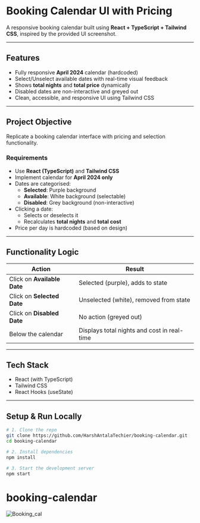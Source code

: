 # Booking Calendar UI with Pricing

A responsive booking calendar built using **React + TypeScript + Tailwind CSS**, inspired by the provided UI screenshot.

---

## Features

- Fully responsive **April 2024** calendar (hardcoded)
- Select/Unselect available dates with real-time visual feedback
- Shows **total nights** and **total price** dynamically
- Disabled dates are non-interactive and greyed out
- Clean, accessible, and responsive UI using Tailwind CSS

---

## Project Objective

Replicate a booking calendar interface with pricing and selection functionality.

### Requirements

- Use **React (TypeScript)** and **Tailwind CSS**
- Implement calendar for **April 2024 only**
- Dates are categorised:
  - **Selected**: Purple background
  - **Available**: White background (selectable)
  - **Disabled**: Grey background (non-interactive)
- Clicking a date:
  - Selects or deselects it
  - Recalculates **total nights** and **total cost**
- Price per day is hardcoded (based on design)

---

## Functionality Logic

| Action                      | Result                                      |
| --------------------------- | ------------------------------------------- |
| Click on **Available Date** | Selected (purple), adds to state            |
| Click on **Selected Date**  | Unselected (white), removed from state      |
| Click on **Disabled Date**  | No action (greyed out)                      |
| Below the calendar          | Displays total nights and cost in real-time |

---

## Tech Stack

- React (with TypeScript)
- Tailwind CSS
- React Hooks (useState)

---

## Setup & Run Locally

```bash
# 1. Clone the repo
git clone https://github.com/HarshAntalaTechier/booking-calendar.git
cd booking-calendar

# 2. Install dependencies
npm install

# 3. Start the development server
npm start
```
# booking-calendar

![Booking_cal](https://github.com/user-attachments/assets/70b4f36d-8593-41fd-b216-81d5649bdb80)

